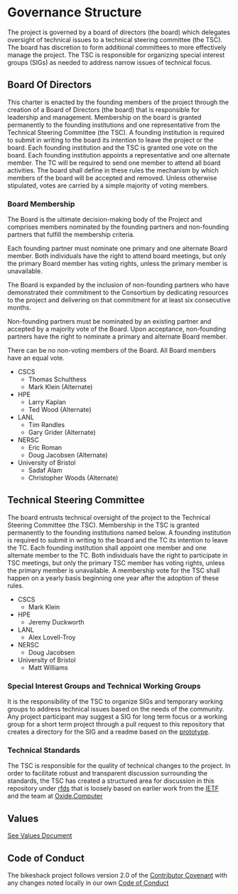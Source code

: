 # Governance Structure
The project is governed by a board of directors (the board) which delegates oversight of technical issues to a technical steering committee (the TSC).  The board has discretion to form additional committees to more effectively manage the project.  The TSC is responsible for organizing special interest groups (SIGs) as needed to address narrow issues of technical focus.

## Board Of Directors
This charter is enacted by the founding members of the project through the creation of a Board of Directors (the board) that is responsible for leadership and management.  Membership on the board is granted permanently to the founding institutions and one representative from the Technical Steering Committee (the TSC). A founding institution is required to submit in writing to the board its intention to leave the project or the board. Each founding institution and the TSC is granted one vote on the board. Each founding institution appoints a representative and one alternate member. The TC will be required to send one member to attend all board activities. The board shall define in these rules the mechanism by which members of the board will be accepted and removed.  Unless otherwise stipulated, votes are carried by a simple majority of voting members.

### Board Membership

The Board is the ultimate decision-making body of the Project and comprises members nominated by the founding partners and non-founding partners that fulfill the membership criteria.

Each founding partner must nominate one primary and one alternate Board member. Both individuals have the right to attend board meetings, but only the primary Board member has voting rights, unless the primary member is unavailable.

The Board is expanded by the inclusion of non-founding partners who have demonstrated their commitment to the Consortium by dedicating resources to the project and delivering on that commitment for at least six consecutive months.

Non-founding partners must be nominated by an existing partner and accepted by a majority vote of the Board. Upon acceptance, non-founding partners have the right to nominate a primary and alternate Board member.

There can be no non-voting members of the Board. All Board members have an equal vote.

* CSCS
  - Thomas Schulthess
  - Mark Klein (Alternate)
* HPE
  - Larry Kaplan
  - Ted Wood (Alternate)
* LANL
  - Tim Randles
  - Gary Grider (Alternate)
* NERSC
  - Eric Roman
  - Doug Jacobsen (Alternate)
* University of Bristol
  - Sadaf Alam
  - Christopher Woods (Alternate)

## Technical Steering Committee
The board entrusts technical oversight of the project to the Technical Steering Committee (the TSC).  Membership in the TSC is granted permanently to the founding institutions named below. A founding institution is required to submit in writing to the board and the TC its intention to leave the TC. Each founding institution shall appoint one member and one alternate member to the TC. Both individuals have the right to participate in TSC meetings, but only the primary TSC member has voting rights, unless the primary member is unavailable. A membership vote for the TSC shall happen on a yearly basis beginning one year after the adoption of these rules.

* CSCS
  - Mark Klein
* HPE
  - Jeremy Duckworth
* LANL
  - Alex Lovell-Troy
* NERSC
  - Doug Jacobsen
* University of Bristol
  - Matt Williams


### Special Interest Groups and Technical Working Groups

It is the responsibility of the TSC to organize SIGs and temporary working groups to address technical issues based on the needs of the community.  Any project participant may suggest a SIG for long term focus or a working group for a short term project through a pull request to this repository that creates a directory for the SIG and a readme based on the [prototype](/prototypes/sig-README-template.md).

### Technical Standards

The TSC is responsible for the quality of technical changes to the project.  In order to facilitate robust and transparent discussion surrounding the standards, the TSC has created a structured area for discussion in this repository under [rfds](/rfds/) that is loosely based on earlier work from the [IETF](https://datatracker.ietf.org/doc/html/rfc3) and the team at [Oxide.Computer](https://oxide.computer/blog/rfd-1-requests-for-discussion)

## Values

[See Values Document](/values.md)

## Code of Conduct

The bikeshack project follows version 2.0 of the [Contributor Covenant](https://www.contributor-covenant.org/version/2/0/code_of_conduct.html) with any changes noted locally in our own [Code of Conduct](/code-of-conduct.md)